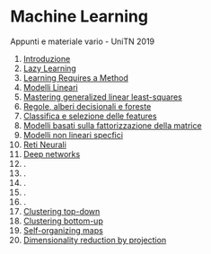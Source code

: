 # Machine Learning

Appunti e materiale vario - UniTN 2019

1. [Introduzione](01-introduzione/introduzione.md)
2. [Lazy Learning](02-lazy-learning/lazy-learning.md)
3. [Learning Requires a Method](03-learning-requires-a-method/learning-requires-a-method.md)
4. [Modelli Lineari](04-modelli-lineari/modelli-lineari.md)
5. [Mastering generalized linear least-squares](05-generalized-linear-least-squares/generalized-linear-least-squares.md)
6. [Regole, alberi decisionali e foreste](06-regole-alberi_decisionali-e-foreste/regole-alberi_decisionali-e-foreste.md)
7. [Classifica e selezione delle features](07-classifica-selezione-features/classifica-selezione-features.md)
8. [Modelli basati sulla fattorizzazione della matrice](08-modelli-fattorizzazione-matrice/modelli-fattorizzazione-matrice.md)
9. [Modelli non lineari specfici](09-modelli-non-lineari-specifici/modelli-non-lineari-specifici.md)
10. [Reti Neurali](10-reti-neurali/reti-neurali.md)
11. [Deep networks](11-deep-networks/deep-networks.md)
12. .
13. .
14. .
15. .
16. .
17. [Clustering top-down](17-clustering-top-down/clustering-top-down.md)
18. [Clustering bottom-up](18-clustering-bottom-up/clustering-bottom-up.md)
19. [Self-organizing maps](19-self-organizing-maps/self-organizing-maps.md)
20. [Dimensionality reduction by projection](20-dimensionality-reduction-by-projection/dimensionality-reduction-by-projection.md)